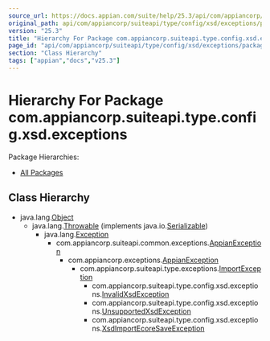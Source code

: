 ```yaml
---
source_url: https://docs.appian.com/suite/help/25.3/api/com/appiancorp/suiteapi/type/config/xsd/exceptions/package-tree.html
original_path: api/com/appiancorp/suiteapi/type/config/xsd/exceptions/package-tree.html
version: "25.3"
title: "Hierarchy For Package com.appiancorp.suiteapi.type.config.xsd.exceptions"
page_id: "api/com/appiancorp/suiteapi/type/config/xsd/exceptions/package-tree"
section: "Class Hierarchy"
tags: ["appian","docs","v25.3"]
---
```



# Hierarchy For Package com.appiancorp.suiteapi.type.config.xsd.exceptions

Package Hierarchies:

-   [All Packages](../../../../../../../overview-tree.html)

## Class Hierarchy

-   java.lang.[Object](https://docs.oracle.com/en/java/javase/17/docs/api/java.base/java/lang/Object.html "class or interface in java.lang")
    -   java.lang.[Throwable](https://docs.oracle.com/en/java/javase/17/docs/api/java.base/java/lang/Throwable.html "class or interface in java.lang") (implements java.io.[Serializable](https://docs.oracle.com/en/java/javase/17/docs/api/java.base/java/io/Serializable.html "class or interface in java.io"))
        -   java.lang.[Exception](https://docs.oracle.com/en/java/javase/17/docs/api/java.base/java/lang/Exception.html "class or interface in java.lang")
            -   com.appiancorp.suiteapi.common.exceptions.[AppianException](../../../../common/exceptions/AppianException.html "class in com.appiancorp.suiteapi.common.exceptions")
                -   com.appiancorp.exceptions.[AppianException](../../../../../exceptions/AppianException.html "class in com.appiancorp.exceptions")
                    -   com.appiancorp.suiteapi.type.exceptions.[ImportException](../../../exceptions/ImportException.html "class in com.appiancorp.suiteapi.type.exceptions")
                        -   com.appiancorp.suiteapi.type.config.xsd.exceptions.[InvalidXsdException](InvalidXsdException.html "class in com.appiancorp.suiteapi.type.config.xsd.exceptions")
                        -   com.appiancorp.suiteapi.type.config.xsd.exceptions.[UnsupportedXsdException](UnsupportedXsdException.html "class in com.appiancorp.suiteapi.type.config.xsd.exceptions")
                        -   com.appiancorp.suiteapi.type.config.xsd.exceptions.[XsdImportEcoreSaveException](XsdImportEcoreSaveException.html "class in com.appiancorp.suiteapi.type.config.xsd.exceptions")